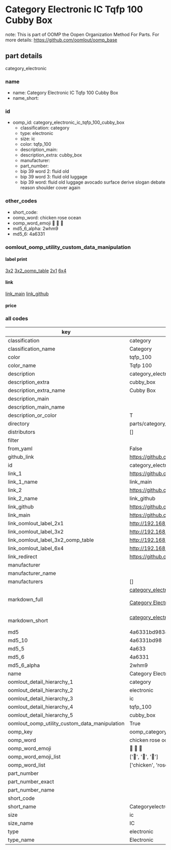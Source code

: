 # Category Electronic IC Tqfp 100 Cubby Box  

note: This is part of OOMP the Oopen Organization Method For Parts. For more details: https://github.com/oomlout/oomp_base

##  part details
  



category_electronic



### name
* name: Category Electronic IC Tqfp 100 Cubby Box
* name_short: 
### id
* oomp_id: category_electronic_ic_tqfp_100_cubby_box
  * classification: category
  * type: electronic
  * size: ic
  * color: tqfp_100
  * description_main: 
  * description_extra: cubby_box
  * manufacturer: 
  * part_number: 
  * bip 39 word 2: fluid old
  * bip 39 word 3: fluid old luggage
  * bip 39 word: fluid old luggage avocado surface derive slogan debate reason shoulder cover again

### other_codes
* short_code: 
* oomp_word: chicken rose ocean
* oomp_word_emoji :chicken: :rose: :ocean:
* md5_6_alpha: 2whm9
* md5_6: 4a6331






### oomlout_oomp_utility_custom_data_manipulation
#### label print
[3x2](http://192.168.1.245:1112/?label=oomp%202whm9)
[3x2_oomp_table](http://192.168.1.108:1112/?label=oomp%202whm9)
[2x1](http://192.168.1.242:1112/?label=oomp%202whm9)
[6x4](http://192.168.1.55:1112/?label=oomp%202whm9)    

#### link

[link_main](https://github.com/oomlout/oomlout_oomp_version_1_messy/tree/main/parts/category_electronic_ic_tqfp_100_cubby_box) [link_github](https://github.com/oomlout/oomlout_oomp_version_1_messy/tree/main/parts/category_electronic_ic_tqfp_100_cubby_box)                             

#### price







### all codes 
| key | value |  
| --- | --- |  
| classification | category |  
| classification_name | Category |  
| color | tqfp_100 |  
| color_name | Tqfp 100 |  
| description | category_electronic |  
| description_extra | cubby_box |  
| description_extra_name | Cubby Box |  
| description_main |  |  
| description_main_name |  |  
| description_or_color | T  |  
| directory | parts/category_electronic_ic_tqfp_100_cubby_box |  
| distributors | [] |  
| filter |  |  
| from_yaml | False |  
| github_link | https://github.com/oomlout/oomlout_oomp_part_src/tree/main/parts/category_electronic_ic_tqfp_100_cubby_box |  
| id | category_electronic_ic_tqfp_100_cubby_box |  
| link_1 | https://github.com/oomlout/oomlout_oomp_version_1_messy/tree/main/parts/category_electronic_ic_tqfp_100_cubby_box |  
| link_1_name | link_main |  
| link_2 | https://github.com/oomlout/oomlout_oomp_version_1_messy/tree/main/parts/category_electronic_ic_tqfp_100_cubby_box |  
| link_2_name | link_github |  
| link_github | https://github.com/oomlout/oomlout_oomp_version_1_messy/tree/main/parts/category_electronic_ic_tqfp_100_cubby_box |  
| link_main | https://github.com/oomlout/oomlout_oomp_version_1_messy/tree/main/parts/category_electronic_ic_tqfp_100_cubby_box |  
| link_oomlout_label_2x1 | http://192.168.1.242:1112/?label=oomp%202whm9 |  
| link_oomlout_label_3x2 | http://192.168.1.245:1112/?label=oomp%202whm9 |  
| link_oomlout_label_3x2_oomp_table | http://192.168.1.108:1112/?label=oomp%202whm9 |  
| link_oomlout_label_6x4 | http://192.168.1.55:1112/?label=oomp%202whm9 |  
| link_redirect | https://github.com/oomlout/oomlout_oomp_version_1_messy/tree/main/parts/category_electronic_ic_tqfp_100_cubby_box |  
| manufacturer |  |  
| manufacturer_name |  |  
| manufacturers | [] |  
| markdown_full | [category_electronic_ic_tqfp_100_cubby_box](none)<br>[](none)<br>[Category Electronic Ic Tqfp 100 Cubby Box](none)<br><br> |  
| markdown_short | [category_electronic_ic_tqfp_100_cubby_box](none)<br><br> |  
| md5 | 4a6331bd9838597ceded10ff09a682cd |  
| md5_10 | 4a6331bd98 |  
| md5_5 | 4a633 |  
| md5_6 | 4a6331 |  
| md5_6_alpha | 2whm9 |  
| name | Category Electronic IC Tqfp 100 Cubby Box |  
| oomlout_detail_hierarchy_1 | category |  
| oomlout_detail_hierarchy_2 | electronic |  
| oomlout_detail_hierarchy_3 | ic |  
| oomlout_detail_hierarchy_4 | tqfp_100 |  
| oomlout_detail_hierarchy_5 | cubby_box |  
| oomlout_oomp_utility_custom_data_manipulation | True |  
| oomp_key | oomp_category_electronic_ic_tqfp_100_cubby_box |  
| oomp_word | chicken rose ocean |  
| oomp_word_emoji | :chicken: :rose: :ocean: |  
| oomp_word_emoji_list | [':chicken:', ':rose:', ':ocean:'] |  
| oomp_word_list | ['chicken', 'rose', 'ocean'] |  
| part_number |  |  
| part_number_exact |  |  
| part_number_name |  |  
| short_code |  |  
| short_name | Categoryelectronic |  
| size | ic |  
| size_name | IC |  
| type | electronic |  
| type_name | Electronic |  
